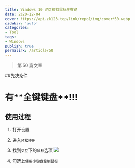 ```yaml
---
title: Windows 10 键盘模拟鼠标左右键
date: 2020-12-04
cover: https://api.zk123.top/link/repo1/img/cover/50.webp
sidebar: 'auto'
categories:
- Tool
tags:
- Windows
publish: true
permalink: /article/50
---
```


> 第 50 篇文章
<!-- more -->

##先决条件
<h1>有**全键键盘**!!!</h1>

## 使用过程
1. 打开设置

2. 进入`轻松使用`

3. 找到`交互`下的`鼠标`选项
![](https://api.zk123.top/link/repo1/img/2020/keyboard_simulate_mouse_1.png)

4. 勾选上`使用小键盘控制鼠标`
